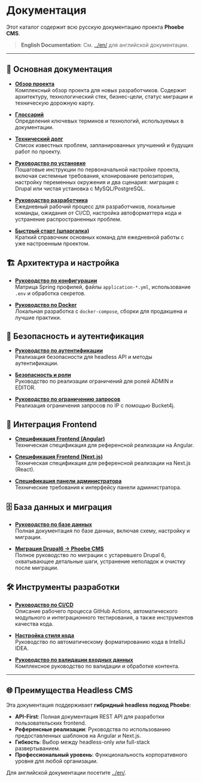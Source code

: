 # Документация

Этот каталог содержит всю русскую документацию проекта **Phoebe CMS**.

> **English Documentation**: См. [../en/](../en/) для английской документации.

---

## 📖 Основная документация

- **[Обзор проекта](./PROJECT_OVERVIEW_RU.md)**  
  Комплексный обзор проекта для новых разработчиков. Содержит архитектуру, технологический стек,
  бизнес-цели, статус миграции и техническую дорожную карту.

- **[Глоссарий](./GLOSSARY_RU.md)**  
  Определения ключевых терминов и технологий, используемых в документации.

- **[Технический долг](./TECHNICAL_DEBT_RU.md)**  
  Список известных проблем, запланированных улучшений и будущих работ по проекту.

- **[Руководство по установке](./SETUP_GUIDE_RU.md)**  
  Пошаговые инструкции по первоначальной настройке проекта, включая системные требования, клонирование репозитория,
  настройку переменных окружения и два сценария: миграция с Drupal или чистая установка с MySQL/PostgreSQL.

- **[Руководство разработчика](./DEVELOPER_GUIDE_RU.md)**  
  Ежедневный рабочий процесс для разработчиков, локальные команды, ожидания от CI/CD, настройка автоформаттера
  кода и устранение распространенных проблем.

- **[Быстрый старт (шпаргалка)](./QUICK_START_RU.md)**  
  Краткий справочник основных команд для ежедневной работы с уже настроенным проектом.

## 🏗️ Архитектура и настройка

- **[Руководство по конфигурации](./CONFIG_GUIDE_RU.md)**  
  Матрица Spring профилей, файлы `application-*.yml`, использование `.env` и обработка секретов.

- **[Руководство по Docker](./DOCKER_GUIDE_RU.md)**  
  Локальная разработка с `docker-compose`, сборки для продакшена и лучшие практики.

## 🔐 Безопасность и аутентификация

- **[Руководство по аутентификации](./AUTHENTICATION_GUIDE_RU.md)**  
  Реализация безопасности для headless API и методы аутентификации.

- **[Безопасность и роли](./SECURITY_ROLES_RU.md)**  
  Руководство по реализации ограничений для ролей ADMIN и EDITOR.

- **[Руководство по ограничению запросов](./RATE_LIMITING_RU.md)**  
  Реализация ограничения запросов по IP с помощью Bucket4j.

## 🎨 Интеграция Frontend

- **[Спецификация Frontend (Angular)](./FRONTEND_SPEC_ANGULAR_RU.md)**  
  Техническая спецификация для референсной реализации на Angular.

- **[Спецификация Frontend (Next.js)](./FRONTEND_SPEC_NEXTJS_RU.md)**  
  Техническая спецификация для референсной реализации на Next.js (React).

- **[Спецификация панели администратора](./ADMIN_PANEL_SPEC_RU.md)**  
  Технические требования к интерфейсу панели администратора.

## 🗄️ База данных и миграция

- **[Руководство по базе данных](./DATABASE_GUIDE_RU.md)**  
  Полная документация по базе данных, включая схему, настройку и миграции.

- **[Миграция Drupal6 → Phoebe CMS](./MIGRATION_DRUPAL6_RU.md)**  
  Полное руководство по миграции с устаревшего Drupal 6, охватывающее детальные шаги, устранение неполадок
  и очистку после миграции.

## 🛠️ Инструменты разработки

- **[Руководство по CI/CD](./CI_CD_GUIDE_RU.md)**  
  Описание рабочего процесса GitHub Actions, автоматического модульного и интеграционного тестирования,
  а также инструментов качества кода.

- **[Настройка стиля кода](./CODE_STYLE_SETUP_RU.md)**  
  Руководство по автоматическому форматированию кода в IntelliJ IDEA.

- **[Руководство по валидации входных данных](./VALIDATION_GUIDE_RU.md)**  
  Комплексное руководство по валидации и обработке контента.

---

## 🌐 Преимущества Headless CMS

Эта документация поддерживает **гибридный headless подход Phoebe**:

- **API-First**: Полная документация REST API для разработки пользовательских frontend.
- **Референсные реализации**: Руководства по использованию предоставленных шаблонов на Angular и Next.js.
- **Гибкость**: Выбор между headless-only или full-stack развертыванием.
- **Профессиональный уровень**: Функциональность корпоративного уровня для любой организации.

Для английской документации посетите [../en/](../en/).